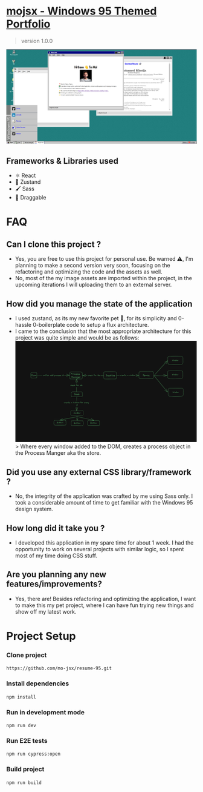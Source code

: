 # [mojsx - Windows 95 Themed Portfolio](https://mojsx.vercel.app)

> version 1.0.0

![Portfolio Screenshot](./Screenshot.png)

## Frameworks & Libraries used

-   ⚛️ React
-   🐻 Zustand
-   🖌️ Sass
-   👋 Draggable

# FAQ

## Can I clone this project ?

-   Yes, you are free to use this project for personal use. Be warned ⚠️, I'm planning to make a second version very soon, focusing on the refactoring and optimizing the code and the assets as well.
-   No, most of the my image assets are imported within the project, in the upcoming iterations I will uploading them to an external server.

## How did you manage the state of the application

-   I used zustand, as its my new favorite pet 🐻, for its simplicity and 0-hassle 0-boilerplate code to setup a flux architecture.
-   I came to the conclusion that the most appropriate architecture for this project was quite simple and would be as follows:
    ![Project Architecture](./Architecture.png) > Where every window added to the DOM, creates a process object in the Process Manger aka the store.

## Did you use any external CSS library/framework ?

-   No, the integrity of the application was crafted by me using Sass only. I took a considerable amount of time to get familiar with the Windows 95 design system.

## How long did it take you ?

-   I developed this application in my spare time for about 1 week. I had the opportunity to work on several projects with similar logic, so I spent most of my time doing CSS stuff.

## Are you planning any new features/improvements?

- Yes, there are! Besides refactoring and optimizing the application, I want to make this my pet project, where I can have fun trying new things and show off my latest work.

# Project Setup

### Clone project

```
https://github.com/mo-jsx/resume-95.git
```

### Install dependencies

```
npm install
```

### Run in development mode

```
npm run dev
```

### Run E2E tests

```
npm run cypress:open
```

### Build project

```
npm run build
```
